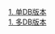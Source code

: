 [1. 单DB版本](https://github.com/lk6678979/redis/blob/master/redis-one/readme.md)  
[1. 多DB版本](https://github.com/lk6678979/redis/blob/master/redis-many/readme.md)